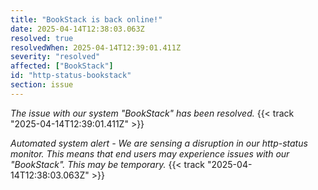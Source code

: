 ```yaml
---
title: "BookStack is back online!"
date: 2025-04-14T12:38:03.063Z
resolved: true
resolvedWhen: 2025-04-14T12:39:01.411Z
severity: "resolved"
affected: ["BookStack"]
id: "http-status-bookstack"
section: issue
---
```


*The issue with our system "BookStack" has been resolved.* {{< track "2025-04-14T12:39:01.411Z" >}}

**Automated system alert* - We are sensing a disruption in our http-status monitor. This means that end users may experience issues with our "BookStack". This may be temporary.* {{< track "2025-04-14T12:38:03.063Z" >}}

